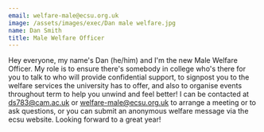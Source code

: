 ```yaml
---
email: welfare-male@ecsu.org.uk
image: /assets/images/exec/Dan male welfare.jpg
name: Dan Smith
title: Male Welfare Officer
---
```


Hey everyone, my name's Dan (he/him) and I'm the new Male Welfare Officer. My role is to ensure there's somebody in college who's there for you to talk to who will provide confidential support,
to signpost you to the welfare services the university has to offer, and also to organise events throughout term to help you unwind and feel better!
I can be contacted at ds783@cam.ac.uk or welfare-male@ecsu.org.uk to arrange a meeting or to ask questions, or you can submit an anonymous welfare message via the ecsu website. Looking forward to a great year!